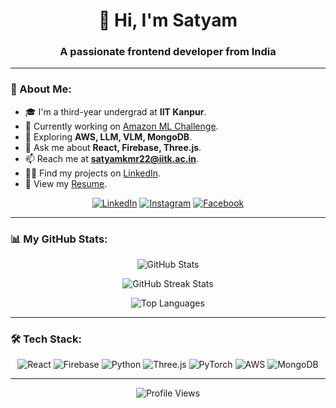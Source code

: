 <h1 align="center">👋 Hi, I'm Satyam</h1>
<h3 align="center">A passionate frontend developer from India</h3>

---

### 📖 About Me:
- 🎓 I'm a third-year undergrad at **IIT Kanpur**.
- 🔭 Currently working on [Amazon ML Challenge](https://www.kaggle.com/datasets/abhishekgautam12/amazon-ml-challenge-2024).
- 🌱 Exploring **AWS, LLM, VLM, MongoDB**.
- 💬 Ask me about **React, Firebase, Three.js**.
- 📫 Reach me at **satyamkmr22@iitk.ac.in**.
- 👨‍💻 Find my projects on [LinkedIn](https://www.linkedin.com/in/satyamkmr22/).
- 📄 View my [Resume](https://drive.google.com/file/d/13WNpDEznxzEsszudntg_Wx6a2ScA58bo/view?usp=sharing).

<p align="center">
<a href="https://linkedin.com/in/satyamkmr22"><img src="https://img.shields.io/badge/-LinkedIn-blue?style=for-the-badge&logo=linkedin" alt="LinkedIn"></a>
<a href="https://instagram.com/_satyam_2004_"><img src="https://img.shields.io/badge/-Instagram-E4405F?style=for-the-badge&logo=instagram&logoColor=white" alt="Instagram"></a>
<a href="https://facebook.com/satyamkmr22"><img src="https://img.shields.io/badge/-Facebook-1877F2?style=for-the-badge&logo=facebook&logoColor=white" alt="Facebook"></a>
</p>

---

### 📊 My GitHub Stats:

<p align="center">
  <img src="https://github-readme-stats.vercel.app/api?username=satyamkmr22&show_icons=true&theme=radical" alt="GitHub Stats" />
</p>

<p align="center">
  <img src="https://github-readme-streak-stats.herokuapp.com/?user=satyamkmr22&theme=radical" alt="GitHub Streak Stats" />
</p>

<p align="center">
  <img src="https://github-readme-stats.vercel.app/api/top-langs/?username=satyamkmr22&theme=radical&layout=compact" alt="Top Languages" />
</p>

---

### 🛠️ Tech Stack:
<p align="center">
  <img src="https://img.shields.io/badge/-React-20232A?style=for-the-badge&logo=react&logoColor=61DAFB" alt="React" />
  <img src="https://img.shields.io/badge/-Firebase-FFCA28?style=for-the-badge&logo=firebase&logoColor=white" alt="Firebase" />
  <img src="https://img.shields.io/badge/-Python-3670A0?style=for-the-badge&logo=python&logoColor=ffdd54" alt="Python" />
  <img src="https://img.shields.io/badge/-Three.js-black?style=for-the-badge&logo=three.js&logoColor=white" alt="Three.js" />
  <img src="https://img.shields.io/badge/-PyTorch-EE4C2C?style=for-the-badge&logo=PyTorch&logoColor=white" alt="PyTorch" />
  <img src="https://img.shields.io/badge/-AWS-FF9900?style=for-the-badge&logo=amazonaws&logoColor=white" alt="AWS" />
  <img src="https://img.shields.io/badge/-MongoDB-47A248?style=for-the-badge&logo=mongodb&logoColor=white" alt="MongoDB" />
</p>

---

<p align="center">
  <img src="https://visitcount.itsvg.in/api?id=satyamkmr22&icon=8&color=4" alt="Profile Views" />
</p>
